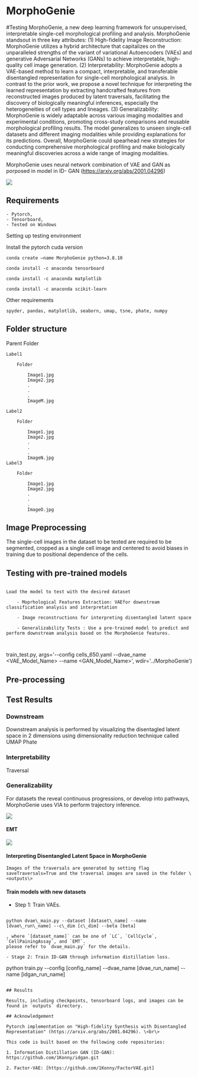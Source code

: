 # MorphoGenie
#Testing
MorphoGenie, a new deep learning framework for unsupervised, interpretable single-cell morphological profiling and analysis. MorphoGenie standsout in three key attributes: 
	(1) High-fidelity Image Reconstruction: MorphoGenie utilizes a hybrid architecture that capitalizes on the unparalleled strengths of the variant of variational Autoencoders (VAEs) and generative Adversarial Networks (GANs) to achieve interpretable, high-quality cell image generation. 
	(2) Interpretability: MorphoGenie adopts a VAE-based method to learn a compact, interpretable, and transferable disentangled representation for single-cell morphological analysis. In contrast to the prior work, we propose a novel technique for interpreting the learned representation by extracting handcrafted features from reconstructed images produced by latent traversals, facilitating the discovery of biologically meaningful inferences, especially the heterogeneities of cell types and lineages. 
	(3) Generalizability: MorphoGenie is widely adaptable across various imaging modalities and experimental conditions, promoting cross-study comparisons and reusable morphological profiling results. The model generalizes to unseen single-cell datasets and different imaging modalities while providing explanations for its predictions. Overall, MorphoGenie could spearhead new strategies for conducting comprehensive morphological profiling and make biologically meaningful discoveries across a wide range of imaging modalities.


MorphoGenie uses neural network combination of VAE and GAN as porposed in model in ID- GAN (https://arxiv.org/abs/2001.04296)

![](https://github.com/rashmisrm/MorphoGenie/blob/main/Figures/Fig-1B.png)

## Requirements
```
- Pytorch,
- Tensorboard,
- Tested on Windows
```
Setting up testing environment

Install the pytorch cuda version
```
conda create —name MorphoGenie python=3.8.10

conda install -c anaconda tensorboard

conda install -c anaconda matplotlib

conda install -c anaconda scikit-learn
```

Other requirements
```
spyder, pandas, matplotlib, seaborn, umap, tsne, phate, numpy
```
## Folder structure

Parent Folder

```
Label1

	Folder

		Image1.jpg
		Image2.jpg
		.
		.
		.
		ImageM.jpg

Label2

	Folder

		Image1.jpg
		Image2.jpg
		.
		.
		.
		ImageN.jpg
Label3

	Folder

		Image1.jpg
		Image2.jpg
		.
		.
		.
		ImageO.jpg
```
## Image Preprocessing

The single-cell images in the dataset to be tested are required to be segmented, cropped as a single cell image and centered to avoid biases in training due to positional dependence of the cells.


## Testing with pre-trained models

```

Load the model to test with the desired dataset

	- Moprhological Features Extraction: VAEfor downstream classification analysis and interpretation

	- Image reconstructions for interpreting disentangled latent space

	- Generalizability Tests : Use a pre-trained model to predict and perform downstream analysis based on the MorphoGenie features.



```

train\_test.py, args='--config cells\_650.yaml --dvae\_name \<VAE\_Model\_Name\> --name \<GAN\_Model\_Name\>', wdir='../MorphoGenie')

## Pre-processing



## Test Results

### Downstream

Downstream analysis is performed by visualizing the disentagled latent space in 2 dimensions using dimensionality reduction technique called UMAP Phate

### Interpretability
Traversal

### Generalizability

For datasets the reveal continuous progressions, or develop into pathways, MorphoGenie uses VIA to perform trajectory inference.


![](https://github.com/rashmisrm/MorphoGenie/blob/main/Figures/AnimateCCy.gif)

#### EMT


![](https://github.com/rashmisrm/MorphoGenie/blob/main/Figures/Animate.gif)


#### Interpreting Disentangled Latent Space in MorphoGenie
```
Images of the traversals are generated by setting flag saveTraversals=True and the traversal images are saved in the folder \<outputs\>
```

#### Train models with new datasets

- Step 1: Train VAEs.

```

python dvae\_main.py --dataset [dataset\_name] --name [dvae\_run\_name] --c\_dim [c\_dim] --beta [beta]

```
```
, where `[dataset_name]` can be one of `LC`, `CellCycle`, `CellPainingAssay`, and `EMT`.
please refer to `dvae_main.py` for the details.

- Stage 2: Train ID-GAN through information distillation loss.

```

python train.py --config [config\_name] --dvae\_name [dvae\_run\_name] --name [idgan\_run\_name]

```

## Results

Results, including checkpoints, tensorboard logs, and images can be found in `outputs` directory.

## Acknowledgement

Pytorch implementation on "High-fidelity Synthesis with Disentangled Representation" (https://arxiv.org/abs/2001.04296). \<br\>

This code is built based on the following code repositories:

1. Information Distillation GAN (ID-GAN): https://github.com/1Konny/idgan.git

2. Factor-VAE: [https://github.com/1Konny/FactorVAE.git]